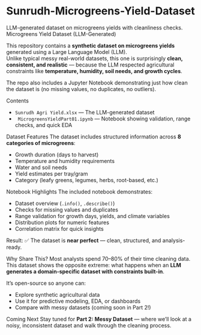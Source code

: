 # Sunrudh-Microgreens-Yield-Dataset
LLM-generated dataset on microgreens yields with cleanliness checks.
Microgreens Yield Dataset (LLM-Generated)

This repository contains a **synthetic dataset on microgreens yields** generated using a Large Language Model (LLM).  
Unlike typical messy real-world datasets, this one is surprisingly **clean, consistent, and realistic** — because the LLM respected agricultural constraints like **temperature, humidity, soil needs, and growth cycles**.

The repo also includes a Jupyter Notebook demonstrating just how clean the dataset is (no missing values, no duplicates, no outliers).

Contents
- `Sunrudh Agri Yield.xlsx` — The LLM-generated dataset
- ` MicrogreensYieldPart01.ipynb` — Notebook showing validation, range checks, and quick EDA

Dataset Features
The dataset includes structured information across **8 categories of microgreens**:
- Growth duration (days to harvest)
- Temperature and humidity requirements
- Water and soil needs
- Yield estimates per tray/gram
- Category (leafy greens, legumes, herbs, root-based, etc.)

Notebook Highlights
The included notebook demonstrates:
- Dataset overview (`.info()`, `.describe()`)
- Checks for missing values and duplicates
- Range validation for growth days, yields, and climate variables
- Distribution plots for numeric features
- Correlation matrix for quick insights

Result: ✅ The dataset is **near perfect** — clean, structured, and analysis-ready.


Why Share This?
Most analysts spend 70–80% of their time cleaning data.  
This dataset shows the opposite extreme: what happens when an **LLM generates a domain-specific dataset with constraints built-in**.  

It’s open-source so anyone can:
- Explore synthetic agricultural data
- Use it for predictive modeling, EDA, or dashboards
- Compare with messy datasets (coming soon in Part 2!)

Coming Next
Stay tuned for **Part 2: Messy Dataset** — where we’ll look at a noisy, inconsistent dataset and walk through the cleaning process.
